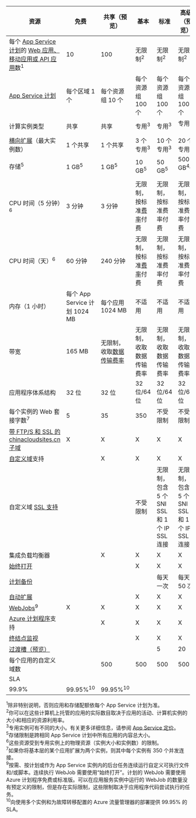 资源|免费|共享（预览）|基本|标准|高级（预览）</th>
---|---|---|---|---|---
每个 [App Service 计划](../articles/app-service/azure-web-sites-web-hosting-plans-in-depth-overview.md)的 [Web 应用、移动应用或 API 应用](https://www.azure.cn/home/features/app-service/)数<sup>1</sup>|10|100|无限制<sup>2</sup>|无限制<sup>2</sup>|无限制<sup>2</sup>
[App Service 计划](../articles/app-service/azure-web-sites-web-hosting-plans-in-depth-overview.md)|每个区域 1 个|每个资源组 10 个|每个资源组 100 个|每个资源组 100 个|每个资源组 100 个
计算实例类型|共享|共享|专用<sup>3</sup>|专用<sup>3</sup>|专用<sup>3</sup></p>
[横向扩展](../articles/app-service-web/web-sites-scale.md)（最大实例数）|1 个共享|1 个共享|3 个专用<sup>3</sup>|10 个专用<sup>3</sup>|20 个专用<sup>3</sup>
存储<sup>5</sup>|1 GB<sup>5</sup>|1 GB<sup>5</sup>|10 GB<sup>5</sup>|50 GB<sup>5</sup>|500 GB<sup>4,5</sup></p>
CPU 时间（5 分钟）<sup>6</sup>|3 分钟|3 分钟|无限制，按标准[费率](https://www.azure.cn/pricing/details/app-service/)</a>付费|无限制，按标准费率付费|无限制，按标准费率付费
CPU 时间（天）<sup>6</sup>|60 分钟|240 分钟|无限制，按标准[费率](https://www.azure.cn/pricing/details/app-service/)</a>付费|无限制，按标准费率付费|无限制，按标准费率付费
内存（1 小时）|每个 App Service 计划 1024 MB|每个应用 1024 MB|不适用|不适用|不适用
带宽|165 MB|无限制，收取[数据传输费率](https://www.azure.cn/pricing/details/data-transfer/)|无限制，收取数据传输费率|无限制，收取数据传输费率|无限制，收取数据传输费率
应用程序体系结构|32 位|32 位|32 位/64 位|32 位/64 位|32 位/64 位
每个实例的 Web 套接字数<sup>7</sup>|5|35|350|不受限制|不受限制
[带 FTP/S 和 SSL 的 chinacloudsites.cn 子域](../articles/app-service-web/web-sites-configure-ssl-certificate.md)|X|X|X|X|X
[自定义域](../articles/app-service-web/web-sites-custom-domain-name.md)支持||X|X|X|X
自定义域 [SSL 支持](../articles/app-service-web/web-sites-configure-ssl-certificate.md)|||不受限制|无限制，包含 5 个 SNI SSL 和 1 个 IP SSL 连接|无限制，包含 5 个 SNI SSL 和 1 个 IP SSL 连接
集成负载均衡器||X|X|X|X
[始终打开](../articles/app-service-web/web-sites-configure.md)|||X|X|X
[计划备份](../articles/app-service-web/web-sites-backup.md)||||每天一次|每天 50 次
[自动扩展](../articles/app-service-web/web-sites-scale.md)|||X|X|X
[WebJobs](../articles/app-service-web/web-sites-create-web-jobs.md)<sup>9</sup>|X|X|X|X|X
[Azure 计划程序](https://www.azure.cn/home/features/scheduler/)支持||X|X|X|X
[终结点监视](../articles/app-service-web/web-sites-monitor.md)|||X|X|X
[过渡槽（预览）](../articles/app-service-web/web-sites-staged-publishing.md)||||5|20
每个应用的自定义域数</a>||500|500|500|500
SLA||<p>  
|99\.9%|99\.95%<sup>10</sup>|99\.95%<sup>10</sup>

<sup>1</sup>除非特别说明，否则应用和存储配额依每个 App Service 计划为准。  
<sup>2</sup>你可以在这些计算机上托管的应用的实际数目取决于应用的活动、计算机实例的大小和相应的资源利用率。  
<sup>3</sup>专用实例可有不同的大小。有关更多详细信息，请参阅 [App Service 定价](https://www.azure.cn/pricing/details/app-service/)。  
<sup>5</sup>存储限制是跨相同 App Service 计划中所有应用的内容总大小。  
<sup>6</sup>这些资源受到专用实例上的物理资源（实例大小和实例数）的限制。  
<sup>7</sup>如果你将基本层的某个应用扩展为两个实例，则其中每个实例有 350 个并发连接。  
<sup>9</sup>按需、按计划或作为 App Service 实例内的后台任务连续运行自定义可执行文件和/或脚本。连续执行 WebJob 需要使用“始终打开”。计划的 WebJob 需要使用 Azure 计划程序免费或标准版。可以在应用服务实例中运行的 WebJob 的数量没有预定义的限制，但是存在实际限制，这些限制取决于应用程序代码尝试执行的任务。  
<sup>10</sup>向使用多个实例和为故障转移配置的 Azure 流量管理器的部署提供 99.95% 的 SLA。

<!---HONumber=Mooncake_1114_2016-->